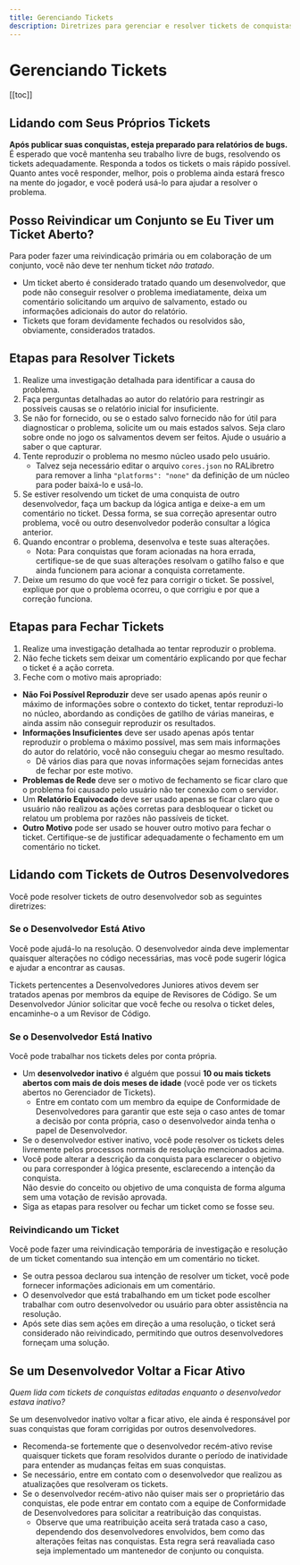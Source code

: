 ```yaml
---
title: Gerenciando Tickets
description: Diretrizes para gerenciar e resolver tickets de conquistas, incluindo etapas para tratar seus próprios tickets, lidar com tickets de outros desenvolvedores e protocolos para fechar tickets com base em vários critérios.
---
```


# Gerenciando Tickets

[[toc]]

## Lidando com Seus Próprios Tickets

**Após publicar suas conquistas, esteja preparado para relatórios de bugs.**  
É esperado que você mantenha seu trabalho livre de bugs, resolvendo os tickets adequadamente. Responda a todos os tickets o mais rápido possível. Quanto antes você responder, melhor, pois o problema ainda estará fresco na mente do jogador, e você poderá usá-lo para ajudar a resolver o problema.

## Posso Reivindicar um Conjunto se Eu Tiver um Ticket Aberto?

Para poder fazer uma reivindicação primária ou em colaboração de um conjunto, você não deve ter nenhum ticket _não tratado_.

- Um ticket aberto é considerado tratado quando um desenvolvedor, que pode não conseguir resolver o problema imediatamente, deixa um comentário solicitando um arquivo de salvamento, estado ou informações adicionais do autor do relatório.
- Tickets que foram devidamente fechados ou resolvidos são, obviamente, considerados tratados.

## Etapas para Resolver Tickets

1. Realize uma investigação detalhada para identificar a causa do problema.
2. Faça perguntas detalhadas ao autor do relatório para restringir as possíveis causas se o relatório inicial for insuficiente.
3. Se não for fornecido, ou se o estado salvo fornecido não for útil para diagnosticar o problema, solicite um ou mais estados salvos. Seja claro sobre onde no jogo os salvamentos devem ser feitos. Ajude o usuário a saber o que capturar.
4. Tente reproduzir o problema no mesmo núcleo usado pelo usuário.
   - Talvez seja necessário editar o arquivo `cores.json` no RALibretro para remover a linha `"platforms": "none"` da definição de um núcleo para poder baixá-lo e usá-lo.
5. Se estiver resolvendo um ticket de uma conquista de outro desenvolvedor, faça um backup da lógica antiga e deixe-a em um comentário no ticket. Dessa forma, se sua correção apresentar outro problema, você ou outro desenvolvedor poderão consultar a lógica anterior.
6. Quando encontrar o problema, desenvolva e teste suas alterações.
   - Nota: Para conquistas que foram acionadas na hora errada, certifique-se de que suas alterações resolvam o gatilho falso e que ainda funcionem para acionar a conquista corretamente.
7. Deixe um resumo do que você fez para corrigir o ticket. Se possível, explique por que o problema ocorreu, o que corrigiu e por que a correção funciona.

## Etapas para Fechar Tickets

1. Realize uma investigação detalhada ao tentar reproduzir o problema.
2. Não feche tickets sem deixar um comentário explicando por que fechar o ticket é a ação correta.
3. Feche com o motivo mais apropriado:

- **Não Foi Possível Reproduzir** deve ser usado apenas após reunir o máximo de informações sobre o contexto do ticket, tentar reproduzi-lo no núcleo, abordando as condições de gatilho de várias maneiras, e ainda assim não conseguir reproduzir os resultados.
- **Informações Insuficientes** deve ser usado apenas após tentar reproduzir o problema o máximo possível, mas sem mais informações do autor do relatório, você não conseguiu chegar ao mesmo resultado.
  - Dê vários dias para que novas informações sejam fornecidas antes de fechar por este motivo.
- **Problemas de Rede** deve ser o motivo de fechamento se ficar claro que o problema foi causado pelo usuário não ter conexão com o servidor.
- Um **Relatório Equivocado** deve ser usado apenas se ficar claro que o usuário não realizou as ações corretas para desbloquear o ticket ou relatou um problema por razões não passíveis de ticket.
- **Outro Motivo** pode ser usado se houver outro motivo para fechar o ticket. Certifique-se de justificar adequadamente o fechamento em um comentário no ticket.

## Lidando com Tickets de Outros Desenvolvedores

Você pode resolver tickets de outro desenvolvedor sob as seguintes diretrizes:

### Se o Desenvolvedor Está Ativo

Você pode ajudá-lo na resolução. O desenvolvedor ainda deve implementar quaisquer alterações no código necessárias, mas você pode sugerir lógica e ajudar a encontrar as causas.

Tickets pertencentes a Desenvolvedores Juniores ativos devem ser tratados apenas por membros da equipe de Revisores de Código. Se um Desenvolvedor Júnior solicitar que você feche ou resolva o ticket deles, encaminhe-o a um Revisor de Código.

### Se o Desenvolvedor Está Inativo

Você pode trabalhar nos tickets deles por conta própria.

- Um **desenvolvedor inativo** é alguém que possui **10 ou mais tickets abertos com mais de dois meses de idade** (você pode ver os tickets abertos no Gerenciador de Tickets).
  - Entre em contato com um membro da equipe de Conformidade de Desenvolvedores para garantir que este seja o caso antes de tomar a decisão por conta própria, caso o desenvolvedor ainda tenha o papel de Desenvolvedor.
- Se o desenvolvedor estiver inativo, você pode resolver os tickets deles livremente pelos processos normais de resolução mencionados acima.
- Você pode alterar a descrição da conquista para esclarecer o objetivo ou para corresponder à lógica presente, esclarecendo a intenção da conquista.  
  Não desvie do conceito ou objetivo de uma conquista de forma alguma sem uma votação de revisão aprovada.
- Siga as etapas para resolver ou fechar um ticket como se fosse seu.

### Reivindicando um Ticket

Você pode fazer uma reivindicação temporária de investigação e resolução de um ticket comentando sua intenção em um comentário no ticket.

- Se outra pessoa declarou sua intenção de resolver um ticket, você pode fornecer informações adicionais em um comentário.
- O desenvolvedor que está trabalhando em um ticket pode escolher trabalhar com outro desenvolvedor ou usuário para obter assistência na resolução.
- Após sete dias sem ações em direção a uma resolução, o ticket será considerado não reivindicado, permitindo que outros desenvolvedores forneçam uma solução.

## Se um Desenvolvedor Voltar a Ficar Ativo

_Quem lida com tickets de conquistas editadas enquanto o desenvolvedor estava inativo?_

Se um desenvolvedor inativo voltar a ficar ativo, ele ainda é responsável por suas conquistas que foram corrigidas por outros desenvolvedores.

- Recomenda-se fortemente que o desenvolvedor recém-ativo revise quaisquer tickets que foram resolvidos durante o período de inatividade para entender as mudanças feitas em suas conquistas.
- Se necessário, entre em contato com o desenvolvedor que realizou as atualizações que resolveram os tickets.
- Se o desenvolvedor recém-ativo não quiser mais ser o proprietário das conquistas, ele pode entrar em contato com a equipe de Conformidade de Desenvolvedores para solicitar a reatribuição das conquistas.
  - Observe que uma reatribuição aceita será tratada caso a caso, dependendo dos desenvolvedores envolvidos, bem como das alterações feitas nas conquistas. Esta regra será reavaliada caso seja implementado um mantenedor de conjunto ou conquista.

